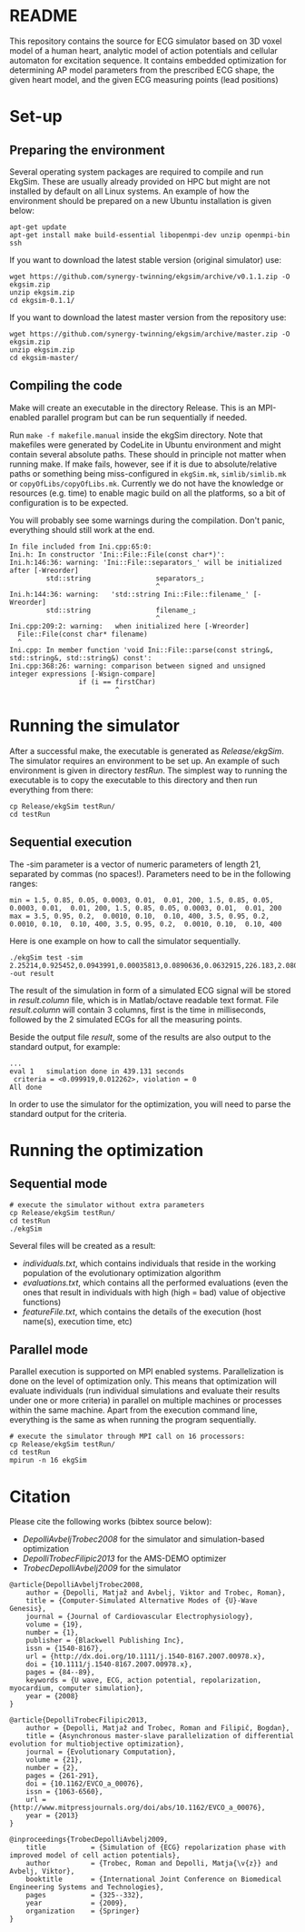 # README #

This repository contains the source for ECG simulator based on 3D voxel model of a human heart, analytic model of action potentials and cellular automaton for excitation sequence. It contains embedded optimization for determining AP model parameters from the prescribed ECG shape, the given heart model, and the given ECG measuring points (lead positions)

# Set-up

## Preparing the environment

Several operating system packages are required to compile and run EkgSim. 
These are usually already provided on HPC but might are not installed by default on all Linux systems. 
An example of how the environment should be prepared on a new Ubuntu installation is given below:

~~~
apt-get update
apt-get install make build-essential libopenmpi-dev unzip openmpi-bin ssh
~~~

If you want to download the latest stable version (original simulator) use:
~~~
wget https://github.com/synergy-twinning/ekgsim/archive/v0.1.1.zip -O ekgsim.zip
unzip ekgsim.zip
cd ekgsim-0.1.1/
~~~

If you want to download the latest master version from the repository use:
~~~
wget https://github.com/synergy-twinning/ekgsim/archive/master.zip -O ekgsim.zip
unzip ekgsim.zip
cd ekgsim-master/
~~~

## Compiling the code

Make will create an executable in the directory Release. This is an MPI-enabled parallel program but can be run sequentially if needed.

Run `make -f makefile.manual` inside the ekgSim directory.
Note that makefiles were generated by CodeLite in Ubuntu environment and might contain several absolute paths. These should in principle not matter when running make. If make fails, however, see if it is due to absolute/relative paths or something being miss-configured in `ekgSim.mk`, `simlib/simlib.mk` or `copyOfLibs/copyOfLibs.mk`. Currently we do not have the knowledge or resources (e.g. time) to enable magic build on all the platforms, so a bit of configuration is to be expected.

You will probably see some warnings during the compilation. Don't panic, everything should still work at the end.
```
In file included from Ini.cpp:65:0:
Ini.h: In constructor 'Ini::File::File(const char*)':
Ini.h:146:36: warning: 'Ini::File::separators_' will be initialized after [-Wreorder]
         std::string                separators_;
                                    ^
Ini.h:144:36: warning:   'std::string Ini::File::filename_' [-Wreorder]
         std::string                filename_;
                                    ^
Ini.cpp:209:2: warning:   when initialized here [-Wreorder]
  File::File(const char* filename)
  ^
Ini.cpp: In member function 'void Ini::File::parse(const string&, std::string&, std::string&) const':
Ini.cpp:368:26: warning: comparison between signed and unsigned integer expressions [-Wsign-compare]
                 if (i == firstChar)
                          ^
```

# Running the simulator

After a successful make, the executable is generated as *Release/ekgSim*.
The simulator requires an environment to be set up. An example of such environment is given in directory *testRun*. The simplest way to running the executable is to copy the executable to this directory and then run everything from there:
~~~
cp Release/ekgSim testRun/
cd testRun
~~~

## Sequential execution
The -sim parameter is a vector of numeric parameters of length 21, separated by commas (no spaces!). Parameters need to be in the following ranges:
~~~
min = 1.5, 0.85, 0.05, 0.0003, 0.01,  0.01, 200, 1.5, 0.85, 0.05, 0.0003, 0.01,  0.01, 200, 1.5, 0.85, 0.05, 0.0003, 0.01,  0.01, 200
max = 3.5, 0.95, 0.2,  0.0010, 0.10,  0.10, 400, 3.5, 0.95, 0.2,  0.0010, 0.10,  0.10, 400, 3.5, 0.95, 0.2,  0.0010, 0.10,  0.10, 400
~~~

Here is one example on how to call the simulator sequentially.

~~~~
./ekgSim test -sim 2.25214,0.925452,0.0943991,0.00035813,0.0890636,0.0632915,226.183,2.08002,0.857738,0.162565,0.000369406,0.0965625,0.0523254,232.278,3.07406,0.855509,0.125351,0.000710767,0.0720323,0.0187579,200.93 -out result
~~~~
The result of the simulation in form of a simulated ECG signal will be stored in _result.column_ file, which is in Matlab/octave readable text format.
File _result.column_ will contain 3 columns, first is the time in milliseconds, followed by the 2 simulated ECGs for all the measuring points.

Beside the output file *result*, some of the results are also output to the standard output, for example:
~~~~
...
eval 1   simulation done in 439.131 seconds
 criteria = <0.099919,0.012262>, violation = 0
All done
~~~~

In order to use the simulator for the optimization, you will need to parse the standard output for the criteria.

# Running the optimization
## Sequential mode

~~~~
# execute the simulator without extra parameters
cp Release/ekgSim testRun/
cd testRun
./ekgSim
~~~~

Several files will be created as a result: 
- _individuals.txt_, which contains individuals that reside in the working population of the evolutionary optimization algorithm 
- _evaluations.txt_, which contains all the performed evaluations (even the ones that result in individuals with high (high = bad) value of objective functions)
- _featureFile.txt_, which contains the details of the execution (host name(s), execution time, etc)

## Parallel mode

Parallel execution is supported on MPI enabled systems. Parallelization is done on the level of optimization only. This means that optimization will evaluate individuals (run individual simulations and evaluate their results under one or more criteria) in parallel on multiple machines or processes within the same machine. Apart from the execution command line, everything is the same as when running the program sequentially.

~~~~
# execute the simulator through MPI call on 16 processors:
cp Release/ekgSim testRun/
cd testRun
mpirun -n 16 ekgSim
~~~~

# Citation
Please cite the following works (bibtex source below):

- _DepolliAvbeljTrobec2008_ for the simulator and simulation-based optimization
- _DepolliTrobecFilipic2013_ for the AMS-DEMO optimizer
- _TrobecDepolliAvbelj2009_ for the simulator

```
@article{DepolliAvbeljTrobec2008,
    author = {Depolli, Matjaž and Avbelj, Viktor and Trobec, Roman},
    title = {Computer-Simulated Alternative Modes of {U}-Wave Genesis},
    journal = {Journal of Cardiovascular Electrophysiology},
    volume = {19},
    number = {1},
    publisher = {Blackwell Publishing Inc},
    issn = {1540-8167},
    url = {http://dx.doi.org/10.1111/j.1540-8167.2007.00978.x},
    doi = {10.1111/j.1540-8167.2007.00978.x},
    pages = {84--89},
    keywords = {U wave, ECG, action potential, repolarization, myocardium, computer simulation},
    year = {2008}
}

@article{DepolliTrobecFilipic2013,
    author = {Depolli, Matjaž and Trobec, Roman and Filipič, Bogdan},
    title = {Asynchronous master-slave parallelization of differential evolution for multiobjective optimization},
    journal = {Evolutionary Computation},
    volume = {21},
    number = {2},
    pages = {261-291},
    doi = {10.1162/EVCO_a_00076},
    issn = {1063-6560},
    url = {http://www.mitpressjournals.org/doi/abs/10.1162/EVCO_a_00076},
    year = {2013}
}

@inproceedings{TrobecDepolliAvbelj2009,
    title           = {Simulation of {ECG} repolarization phase with improved model of cell action potentials},
    author          = {Trobec, Roman and Depolli, Matja{\v{z}} and Avbelj, Viktor},
    booktitle       = {International Joint Conference on Biomedical Engineering Systems and Technologies},
    pages           = {325--332},
    year            = {2009},
    organization    = {Springer}
}
```
